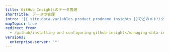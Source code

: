 ```yaml
---
title: GitHub Insightsのデータ管理
shortTitle: データの管理
intro: '{{ site.data.variables.product.prodname_insights }}でどのメトリクスが表示されるか、そしてそれらのメトリクスにどのOrganization、リポジトリ、人々が含まれるかを選択できます。 メトリクスに対してターゲットを設定したり、コンテキストを追加したりできます。'
mapTopic: true
redirect_from:
  - /github/installing-and-configuring-github-insights/managing-data-in-github-insights
versions:
  enterprise-server: '*'
---
```



